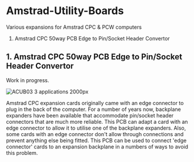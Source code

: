 # Amstrad-Utility-Boards
Various expansions for Amstrad CPC &amp; PCW computers
1. Amstrad CPC 50way PCB Edge to Pin/Socket Header Convertor

## 1. Amstrad CPC 50way PCB Edge to Pin/Socket Header Convertor
Work in progress.

![ACUB03 3 applications 2000px](https://user-images.githubusercontent.com/68661647/236634991-8129283f-8214-4b1c-b6e0-28337e1daea9.jpg)

Amstrad CPC expansion cards originally came with an edge connector to plug in the back of the computer. For a number of years now, backplane expanders have been available that accommodate pin/socket header connectors that are much more reliable. This PCB can adapt a card with an edge connector to allow it to utilise one of the backplane expanders. Also, some cards with an edge connector don't allow through connections and prevent anything else being fitted. This PCB can be used to connect 'edge connector' cards to an expansion backplane in a numbers of ways to avoid this problem.
